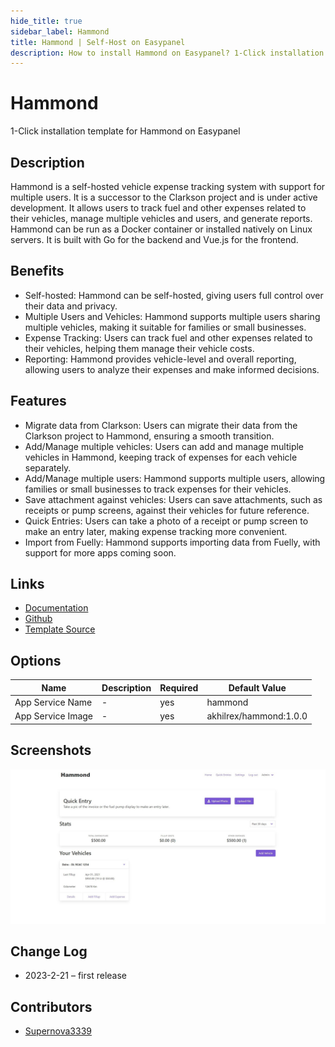 ```yaml
---
hide_title: true
sidebar_label: Hammond
title: Hammond | Self-Host on Easypanel
description: How to install Hammond on Easypanel? 1-Click installation template for Hammond on Easypanel
---
```


<!-- generated -->

# Hammond

1-Click installation template for Hammond on Easypanel

## Description

Hammond is a self-hosted vehicle expense tracking system with support for multiple users. It is a successor to the Clarkson project and is under active development. It allows users to track fuel and other expenses related to their vehicles, manage multiple vehicles and users, and generate reports. Hammond can be run as a Docker container or installed natively on Linux servers. It is built with Go for the backend and Vue.js for the frontend.

## Benefits

- Self-hosted: Hammond can be self-hosted, giving users full control over their data and privacy.
- Multiple Users and Vehicles: Hammond supports multiple users sharing multiple vehicles, making it suitable for families or small businesses.
- Expense Tracking: Users can track fuel and other expenses related to their vehicles, helping them manage their vehicle costs.
- Reporting: Hammond provides vehicle-level and overall reporting, allowing users to analyze their expenses and make informed decisions.

## Features

- Migrate data from Clarkson: Users can migrate their data from the Clarkson project to Hammond, ensuring a smooth transition.
- Add/Manage multiple vehicles: Users can add and manage multiple vehicles in Hammond, keeping track of expenses for each vehicle separately.
- Add/Manage multiple users: Hammond supports multiple users, allowing families or small businesses to track expenses for their vehicles.
- Save attachment against vehicles: Users can save attachments, such as receipts or pump screens, against their vehicles for future reference.
- Quick Entries: Users can take a photo of a receipt or pump screen to make an entry later, making expense tracking more convenient.
- Import from Fuelly: Hammond supports importing data from Fuelly, with support for more apps coming soon.

## Links

- [Documentation](https://github.com/akhilrex/hammond/tree/master/docs)
- [Github](https://github.com/akhilrex/hammond)
- [Template Source](https://github.com/easypanel-io/templates/tree/main/templates/hammond)

## Options

Name | Description | Required | Default Value
-|-|-|-
App Service Name | - | yes | hammond
App Service Image | - | yes | akhilrex/hammond:1.0.0

## Screenshots

![Hammond Screenshot](./assets/screenshot.png)

## Change Log

- 2023-2-21 – first release

## Contributors

- [Supernova3339](https://github.com/Supernova3339)
